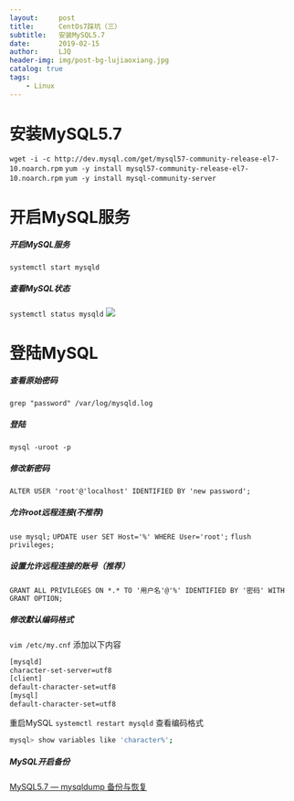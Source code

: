 ```yaml
---
layout:     post
title:      CentOs7踩坑（三）
subtitle:   安装MySQL5.7
date:       2019-02-15
author:     LJQ
header-img: img/post-bg-lujiaoxiang.jpg
catalog: true
tags:
    - Linux
---
```


# 安装MySQL5.7
```wget -i -c http://dev.mysql.com/get/mysql57-community-release-el7-10.noarch.rpm```
```yum -y install mysql57-community-release-el7-10.noarch.rpm```
```yum -y install mysql-community-server```
# 开启MySQL服务
##### 开启MySQL服务
```systemctl start mysqld```
##### 查看MySQL状态
```systemctl status mysqld```
![](https://upload-images.jianshu.io/upload_images/15504753-81061f63a3ee418a.png?imageMogr2/auto-orient/strip%7CimageView2/2/w/1240)

# 登陆MySQL
##### 查看原始密码
```grep "password" /var/log/mysqld.log```
##### 登陆
```mysql -uroot -p```
##### 修改新密码
```ALTER USER 'root'@'localhost' IDENTIFIED BY 'new password';```

##### 允许root远程连接(不推荐)
```use mysql;```
```UPDATE user SET Host='%' WHERE User='root';```
```flush privileges;```

##### 设置允许远程连接的账号（推荐）
```GRANT ALL PRIVILEGES ON *.* TO '用户名'@'%' IDENTIFIED BY '密码' WITH GRANT OPTION;```

##### 修改默认编码格式
```vim /etc/my.cnf```
添加以下内容
~~~bash
[mysqld]
character-set-server=utf8
[client]
default-character-set=utf8
[mysql]
default-character-set=utf8
~~~
重启MySQL
```systemctl restart mysqld```
查看编码格式

~~~bash
mysql> show variables like 'character%';
~~~

##### MySQL开启备份
[MySQL5.7 — mysqldump 备份与恢复](https://blog.csdn.net/mashuai720/article/details/83347029)
